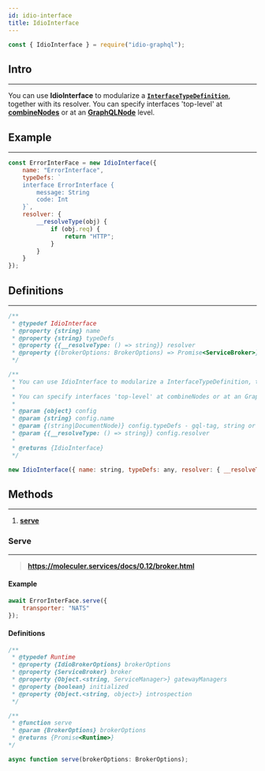 ```yaml
---
id: idio-interface
title: IdioInterface
---
```


```javascript 
const { IdioInterface } = require("idio-graphql");
```

## Intro

---

You can use **IdioInterface** to modularize a **[`InterfaceTypeDefinition`](http://spec.graphql.org/June2018/#InterfaceTypeDefinition)**, together with its resolver. You can specify interfaces 'top-level' at **[combineNodes](combine-nodes)** or at an **[GraphQLNode](graphql-node)** level.

## Example

---

```javascript
const ErrorInterFace = new IdioInterface({
    name: "ErrorInterface",
    typeDefs: `
    interface ErrorInterface {
        message: String
        code: Int
    }`,
    resolver: {
        __resolveType(obj) {
            if (obj.req) {
                return "HTTP";
            }
        }
    }
});
```


## Definitions

---

```javascript
/**
 * @typedef IdioInterface
 * @property {string} name
 * @property {string} typeDefs
 * @property {{__resolveType: () => string}} resolver
 * @property {(brokerOptions: BrokerOptions) => Promise<ServiceBroker>} serve
 */

/**
 * You can use IdioInterface to modularize a InterfaceTypeDefinition, together with its resolver.
 *
 * You can specify interfaces 'top-level' at combineNodes or at an GraphQLNode level.
 *
 * @param {object} config
 * @param {string} config.name
 * @param {(string|DocumentNode)} config.typeDefs - gql-tag, string or filePath.
 * @param {{__resolveType: () => string}} config.resolver
 *
 * @returns {IdioInterface}
 */
```

```javascript
new IdioInterface({ name: string, typeDefs: any, resolver: { __resolveType: () => string } );
```

## Methods 

---

1. [**serve**](#serve)

### Serve 

---

> **https://moleculer.services/docs/0.12/broker.html**

#### Example
```javascript
await ErrorInterFace.serve({
    transporter: "NATS"
});
```

#### Definitions
```javascript
/**
 * @typedef Runtime
 * @property {IdioBrokerOptions} brokerOptions
 * @property {ServiceBroker} broker
 * @property {Object.<string, ServiceManager>} gatewayManagers
 * @property {boolean} initialized
 * @property {Object.<string, object>} introspection
 */

/**
 * @function serve
 * @param {BrokerOptions} brokerOptions
 * @returns {Promise<Runtime>}
*/
```

```javascript
async function serve(brokerOptions: BrokerOptions);
```